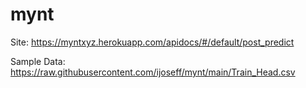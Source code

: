 # mynt

Site: https://myntxyz.herokuapp.com/apidocs/#/default/post_predict

Sample Data: https://raw.githubusercontent.com/ijoseff/mynt/main/Train_Head.csv

